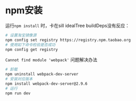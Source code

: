 # npm安装

运行`npm install` 时，卡在sill idealTree buildDeps没有反应：

```bash
# 设置淘宝镜像源
npm config set registry https://registry.npm.taobao.org
# 使用如下命令检验是否成功
npm config get registry
```

`Cannot find module 'webpack'` 问题解决办法

```bash
# 卸载
npm uninstall webpack-dev-server
# 安装对应版本
npm install webpack-dev-server@2.9.6
# 运行
npm run dev
```

